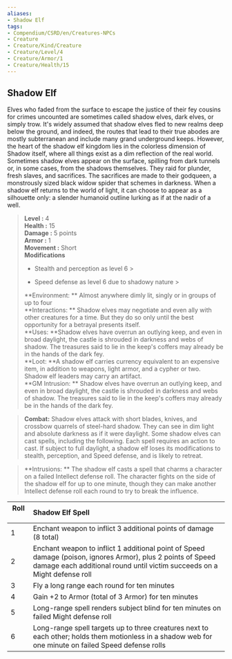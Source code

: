 ```yaml
---
aliases:
- Shadow Elf
tags:
- Compendium/CSRD/en/Creatures-NPCs
- Creature
- Creature/Kind/Creature
- Creature/Level/4
- Creature/Armor/1
- Creature/Health/15
---
```


  
## Shadow Elf  
Elves who faded from the surface to escape the justice of their fey cousins for crimes uncounted are sometimes called shadow elves, dark elves, or simply trow. It's widely assumed that shadow elves fled to new realms deep below the ground, and indeed, the routes that lead to their true abodes are mostly subterranean and include many grand underground keeps. However, the heart of the shadow elf kingdom lies in the colorless dimension of Shadow itself, where all things exist as a dim reflection of the real world.
Sometimes shadow elves appear on the surface, spilling from dark tunnels or, in some cases, from the shadows themselves. They raid for plunder, fresh slaves, and sacrifices. The sacrifices are made to their godqueen, a monstrously sized black widow spider that schemes in darkness.
When a shadow elf returns to the world of light, it can choose to appear as a silhouette only: a slender humanoid outline lurking as if at the nadir of a well.  

  
> **Level :** 4  
> **Health :** 15  
> **Damage :** 5 points  
> **Armor :** 1  
> **Movement :** Short  
> **Modifications**  
>- Stealth and perception as level 6 >
>  
>- Speed defense as level 6 due to shadowy nature >
>  
> **Environment: ** Almost anywhere dimly lit, singly or in groups of up to four  
> **Interactions: ** Shadow elves may negotiate and even ally with other creatures for a time. But they do so only until the best opportunity for a betrayal presents itself.  
> **Uses: **Shadow elves have overrun an outlying keep, and even in broad daylight, the castle is shrouded in darkness and webs of shadow. The treasures said to lie in the keep's coffers may already be in the hands of the dark fey.  
> **Loot: **A shadow elf carries currency equivalent to an expensive item, in addition to weapons, light armor, and a cypher or two. Shadow elf leaders may carry an artifact.  
> **GM Intrusion: ** Shadow elves have overrun an outlying keep, and even in broad daylight, the castle is shrouded in darkness and webs of shadow. The treasures said to lie in the keep's coffers may already be in the hands of the dark fey.  

> **Combat:** 
> Shadow elves attack with short blades, knives, and crossbow quarrels of steel-hard shadow. They can see in dim light and absolute darkness as if it were daylight.
Some shadow elves can cast spells, including the following. Each spell requires an action to cast.
If subject to full daylight, a shadow elf loses its modifications to stealth, perception, and Speed defense, and is likely to retreat.  
  

> **Intrusions: ** 
> The shadow elf casts a spell that charms a character on a failed Intellect defense roll. The character fights on the side of the shadow elf for up to one minute, though they can make another Intellect defense roll each round to try to break the influence.  
  

|  Roll &nbsp; &nbsp; &nbsp; | Shadow Elf Spell  |  
| ------------- | :----------- |  
| 1 | Enchant weapon to inflict 3 additional points of damage (8 total) |  
| 2 | Enchant weapon to inflict 1 additional point of Speed damage (poison, ignores Armor), plus 2 points of Speed damage each additional round until victim succeeds on a Might defense roll |  
| 3 | Fly a long range each round for ten minutes |  
| 4 | Gain +2 to Armor (total of 3 Armor) for ten minutes |  
| 5 | Long-range spell renders subject blind for ten minutes on failed Might defense roll |  
| 6 | Long-range spell targets up to three creatures next to each other; holds them motionless in a shadow web for one minute on failed Speed defense rolls |